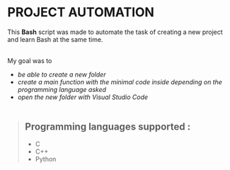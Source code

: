 # PROJECT AUTOMATION

This **Bash** script was made to automate the task of creating a new project and learn Bash at the same time.<br><br>

My goal was to 
- *be able to create a new folder* 
- *create a main function with the minimal code inside depending on the programming language asked*
- *open the new folder with Visual Studio Code*<br><br>


> ## Programming languages supported :
>- C
>- C++
>- Python
